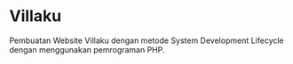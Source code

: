 # Villaku
Pembuatan Website Villaku dengan metode System Development Lifecycle dengan menggunakan pemrograman PHP.
